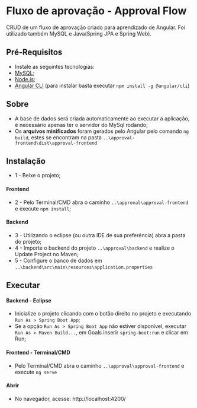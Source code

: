 # Fluxo de aprovação - Approval Flow
CRUD de um fluxo de aprovação criado para aprendizado de Angular. Foi utilizado também MySQL e Java(Spring JPA e Spring Web).

## Pré-Requisitos
- Instale as seguintes tecnologias:
- [MySQL](https://www.mysql.com/);
- [Node.js](https://nodejs.org/en/);
- [Angular CLI](https://cli.angular.io/) (para instalar basta executar ```npm install -g @angular/cli```)

## Sobre
- A base de dados será criada automaticamente ao executar a aplicação, é necessário apenas ter o servidor do MySql rodando;
- Os **arquivos minificados** foram gerados pelo Angular pelo comando ```ng build```, estes se encontram na pasta ```..\approval-frontend\dist\approval-frontend```

## Instalação
- 1 - Beixe o projeto;
#### Frontend
- 2 - Pelo Terminal/CMD abra o caminho ```..\approval\approval-frontend``` e execute ```npm install```;
#### Backend
- 3 - Utilizando o eclipse (ou outra IDE de sua preferência) abra a pasta do projeto;
- 4 - Importe o backend do projeto ```..\approval\backend``` e realize o Update Project no Maven;
- 5 - Configure o banco de dados em ```..\backend\src\main\resources\application.properties```

## Executar
#### Backend - Eclipse
- Inicialize o projeto clicando com o botão direito no projeto e executando ```Run As > Spring Boot App```;
- Se a opção ```Run As > Spring Boot App``` não estiver disponível, executar ```Run As > Maven Build...```, em Goals inserir ```spring-boot:run``` e clicar em Run;
#### Frontend - Terminal/CMD
- Pelo Terminal/CMD abra o caminho ```..\approval\approval-frontend``` e execute ```ng serve```
#### Abrir
- No navegador, acesse: http://localhost:4200/

